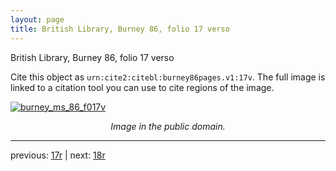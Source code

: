 ```yaml
---
layout: page
title: British Library, Burney 86, folio 17 verso
---
```


British Library, Burney 86, folio 17 verso

Cite this object as `urn:cite2:citebl:burney86pages.v1:17v`.  The full image is linked to a citation tool you can use to cite regions of the image.

[![burney_ms_86_f017v](http://www.homermultitext.org/iipsrv?IIIF=/project/homer/pyramidal/deepzoom/citebl/burney86imgs/v1/burney_ms_86_f017v.tif/full/800,/0/default.jpg)](http://www.homermultitext.org/ict2/?urn=urn:cite2:citebl:burney86imgs.v1:burney_ms_86_f017v) 

<p style="text-align: center; font-style: italic;">Image in the public domain.</p>

---

previous: [17r](../17r/) | next: [18r](../18r/)